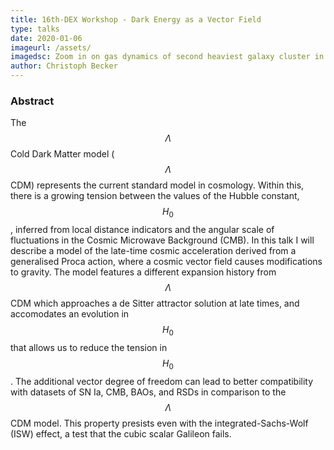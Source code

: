 ```yaml
---
title: 16th-DEX Workshop - Dark Energy as a Vector Field
type: talks
date: 2020-01-06
imageurl: /assets/
imagedsc: Zoom in on gas dynamics of second heaviest galaxy cluster in Illustris TNG100
author: Christoph Becker
---
```


### Abstract

The $$\Lambda$$ Cold Dark Matter model ($$\Lambda$$CDM) represents the current standard model in cosmology. Within this, there is a growing tension between the values of the Hubble constant, $$H_0$$, inferred from local distance indicators and the angular scale of fluctuations in the Cosmic Microwave Background (CMB). In this talk I will describe a model of the late-time cosmic acceleration derived from a generalised Proca action, where a cosmic vector field causes modifications to gravity. The model features a different expansion history from $$\Lambda$$CDM which approaches a de Sitter attractor solution at late times, and accomodates an evolution in $$H_0$$ that allows us to reduce the tension in $$H_0$$. The additional vector degree of freedom can lead to better compatibility with datasets of SN Ia, CMB, BAOs, and RSDs in comparison to the $$\Lambda$$CDM model. This property presists even with the integrated-Sachs-Wolf (ISW) effect, a test that the cubic scalar Galileon fails.
